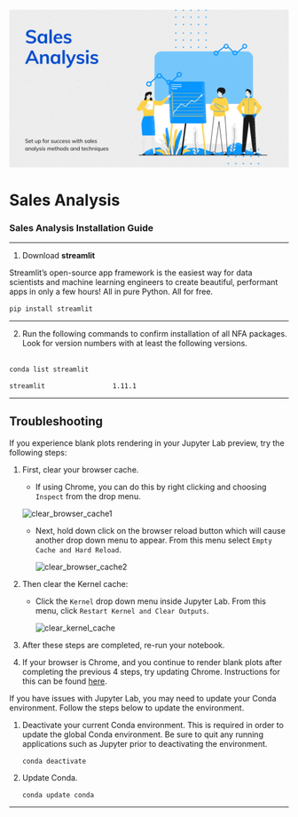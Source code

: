![alt="Sales Analysis"](./Images/sales-analysis.png)

# Sales Analysis
### Sales Analysis Installation Guide

---

1. Download **streamlit**

Streamlit’s open-source app framework is the easiest way for data scientists and machine learning engineers to create beautiful, performant apps in only a few hours! All in pure Python. All for free.

```shell
pip install streamlit
```

---

2. Run the following commands to confirm installation of all NFA packages. Look for version numbers with at least the following versions.  

```shell

conda list streamlit

```
      
      
```text
streamlit                 1.11.1
```


---

## Troubleshooting

If you experience blank plots rendering in your Jupyter Lab preview, try the following steps:

1. First, clear your browser cache.

    - If using Chrome, you can do this by right clicking and choosing `Inspect` from the drop menu.

    ![clear_browser_cache1](./Images/clear_browser_cache1.PNG)

    - Next, hold down click on the browser reload button which will cause another drop down menu to appear.  From this menu select `Empty Cache and Hard Reload`.

      ![clear_browser_cache2](./Images/clear_browser_cache2.PNG)

3. Then clear the Kernel cache:

    - Click the `Kernel` drop down menu inside Jupyter Lab.  From this menu, click `Restart Kernel and Clear Outputs`.

      ![clear_kernel_cache](./Images/clear_kernel_cache.PNG)

4. After these steps are completed, re-run your notebook. 

5. If your browser is Chrome, and you continue to render blank plots after completing the previous 4 steps, try updating Chrome. Instructions for this can be found [here](https://support.google.com/chrome/answer/95414?co=GENIE.Platform%3DDesktop&hl=en).

If you have issues with Jupyter Lab, you may need to update your Conda environment. Follow the steps below to update the environment.

1. Deactivate your current Conda environment. This is required in order to update the global Conda environment. Be sure to quit any running applications such as Jupyter prior to deactivating the environment.

    ```shell
    conda deactivate
    ```

2. Update Conda.

    ```shell
    conda update conda
    ```
---